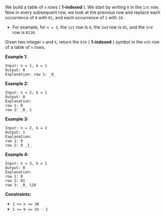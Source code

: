 We build a table of `n` rows ( **1-indexed** ). We start by writing `0` in the
`1st` row. Now in every subsequent row, we look at the previous row and
replace each occurrence of `0` with `01`, and each occurrence of `1` with
`10`.

  * For example, for `n = 3`, the `1st` row is `0`, the `2nd` row is `01`, and the `3rd` row is `0110`.

Given two integer `n` and `k`, return the `kth` ( **1-indexed** ) symbol in
the `nth` row of a table of `n` rows.



**Example 1:**

    
    
    Input: n = 1, k = 1
    Output: 0
    Explanation: row 1: _0_
    

**Example 2:**

    
    
    Input: n = 2, k = 1
    Output: 0
    Explanation:
    row 1: 0
    row 2: _0_ 1
    

**Example 3:**

    
    
    Input: n = 2, k = 2
    Output: 1
    Explanation:
    row 1: 0
    row 2: 0 _1_
    

**Example 4:**

    
    
    Input: n = 3, k = 1
    Output: 0
    Explanation:
    row 1: 0
    row 2: 01
    row 3: _0_ 110
    



**Constraints:**

  * `1 <= n <= 30`
  * `1 <= k <= 2n - 1`

